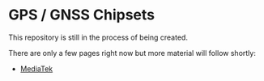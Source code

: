 # GPS / GNSS Chipsets

This repository is still in the process of being created.

There are only a few pages right now but more material will follow shortly:

- [MediaTek](mediatek/README.md)
